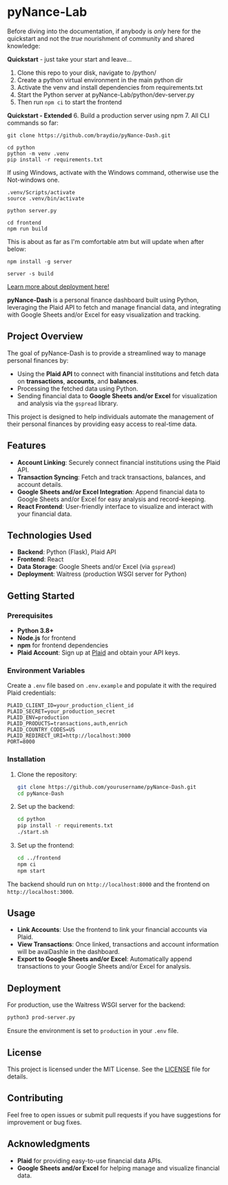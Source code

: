 # pyNance-Lab

Before diving into the documentation, if anybody is *only* here for the quickstart and not the *true* nourishment of community and shared knowledge:

**Quickstart** - just take your start and leave...
1. Clone this repo to your disk, navigate to /python/
2. Create a python virtual environment in the main python dir
3. Activate the venv and install dependencies from requirements.txt
4. Start the Python server at pyNance-Lab/python/dev-server.py
5. Then run `npm ci` to start the frontend

**Quickstart - Extended**
6. Build a production server using npm
7. All CLI commands so far:

```
git clone https://github.com/braydio/pyNance-Dash.git

cd python
python -m venv .venv
pip install -r requirements.txt
```
If using Windows, activate with the Windows command, otherwise use the Not-windows one.
```
.venv/Scripts/activate
source .venv/bin/activate

python server.py

cd frontend
npm run build
```
This is about as far as I'm comfortable atm but will update when after below:
```
npm install -g server

server -s build
```
[Learn more about deployment here!](https://cra.link/deployment)


**pyNance-Dash** is a personal finance dashboard built using Python, leveraging the Plaid API to fetch and manage financial data, and integrating with Google Sheets and/or Excel for easy visualization and tracking.

## Project Overview

The goal of pyNance-Dash is to provide a streamlined way to manage personal finances by:
- Using the **Plaid API** to connect with financial institutions and fetch data on **transactions**, **accounts**, and **balances**.
- Processing the fetched data using Python.
- Sending financial data to **Google Sheets and/or Excel** for visualization and analysis via the `gspread` library.

This project is designed to help individuals automate the management of their personal finances by providing easy access to real-time data.

## Features
- **Account Linking**: Securely connect financial institutions using the Plaid API.
- **Transaction Syncing**: Fetch and track transactions, balances, and account details.
- **Google Sheets and/or Excel Integration**: Append financial data to Google Sheets and/or Excel for easy analysis and record-keeping.
- **React Frontend**: User-friendly interface to visualize and interact with your financial data.

## Technologies Used
- **Backend**: Python (Flask), Plaid API
- **Frontend**: React
- **Data Storage**: Google Sheets and/or Excel (via `gspread`)
- **Deployment**: Waitress (production WSGI server for Python)

## Getting Started

### Prerequisites
- **Python 3.8+**
- **Node.js** for frontend
- **npm** for frontend dependencies
- **Plaid Account**: Sign up at [Plaid](https://plaid.com) and obtain your API keys.

### Environment Variables
Create a `.env` file based on `.env.example` and populate it with the required Plaid credentials:

```
PLAID_CLIENT_ID=your_production_client_id
PLAID_SECRET=your_production_secret
PLAID_ENV=production
PLAID_PRODUCTS=transactions,auth,enrich
PLAID_COUNTRY_CODES=US
PLAID_REDIRECT_URI=http://localhost:3000
PORT=8000
```

### Installation

1. Clone the repository:
   ```bash
   git clone https://github.com/yourusername/pyNance-Dash.git
   cd pyNance-Dash
   ```

2. Set up the backend:
   ```bash
   cd python
   pip install -r requirements.txt
   ./start.sh
   ```

3. Set up the frontend:
   ```bash
   cd ../frontend
   npm ci
   npm start
   ```

The backend should run on `http://localhost:8000` and the frontend on `http://localhost:3000`.

## Usage
- **Link Accounts**: Use the frontend to link your financial accounts via Plaid.
- **View Transactions**: Once linked, transactions and account information will be avaiDashle in the dashboard.
- **Export to Google Sheets and/or Excel**: Automatically append transactions to your Google Sheets and/or Excel for analysis.

## Deployment
For production, use the Waitress WSGI server for the backend:
```bash
python3 prod-server.py
```
Ensure the environment is set to `production` in your `.env` file.

## License
This project is licensed under the MIT License. See the [LICENSE](LICENSE) file for details.

## Contributing
Feel free to open issues or submit pull requests if you have suggestions for improvement or bug fixes.

## Acknowledgments
- **Plaid** for providing easy-to-use financial data APIs.
- **Google Sheets and/or Excel** for helping manage and visualize financial data.

